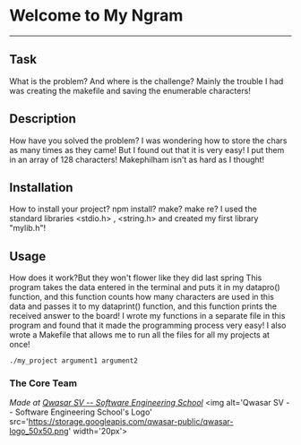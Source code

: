 # Welcome to My Ngram
***

## Task
What is the problem? And where is the challenge?
Mainly the trouble I had was creating the makefile and saving the enumerable characters!
## Description
How have you solved the problem?
I was wondering how to store the chars as many times as they came! 
But I found out that it is very easy! I put them in an array of 128 characters! 
Makephilham isn't as hard as I thought!
## Installation
How to install your project? npm install? make? make re?
I used the standard libraries <stdio.h> , <string.h> and created my first library "mylib.h"!
## Usage
How does it work?But they won't flower like they did last spring
This program takes the data entered in the terminal and puts it in my datapro() function, 
and this function counts how many characters are used in this data and passes it to my dataprint() function, 
and this function prints the received answer to the board! I wrote my functions in a separate file in this 
program and found that it made the programming process very easy! I also wrote a Makefile that allows me to 
run all the files for all my projects at once!

```
./my_project argument1 argument2
```

### The Core Team


<span><i>Made at <a href='https://qwasar.io'>Qwasar SV -- Software Engineering School</a></i></span>
<span><img alt='Qwasar SV -- Software Engineering School's Logo' src='https://storage.googleapis.com/qwasar-public/qwasar-logo_50x50.png' width='20px'></span>
